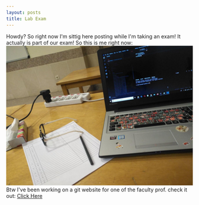 ```yaml
---
layout: posts
title: Lab Exam 
---
```

Howdy?
So right now I'm sittig here posting while I'm taking an exam! It actually is part of our exam! So this is me right now:
![Lab Exam](/assets/images/labexam.jpg)
Btw I've been working on a git website for one of the faculty prof. check it out:
[Click Here](https://yasamant.github.io/course_template/)